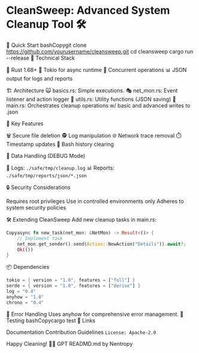 # CleanSweep: Advanced System Cleanup Tool 🛠️
🚀 Quick Start
bashCopygit clone https://github.com/yourusername/cleansweep.git
cd cleansweep
cargo run --release
🔧 Technical Stack

🦀 Rust 1.68+
🔄 Tokio for async runtime
🧵 Concurrent operations
📊 JSON output for logs and reports

🏗️ Architecture
🙀   basics.rs: Simple executions.
🎭 net_mon.rs: Event listener and action logger
🧰 utils.rs: Utility functions (JSON saving)
🧹 main.rs: Orchestrates cleanup operations w/ basic and advanced
    writes to .json

🔬 Key Features

🗑️ Secure file deletion
🕵️ Log manipulation
🌐 Network trace removal
⏱️ Timestamp updates
🔄 Bash history clearing

💾 Data Handling (DEBUG Mode)

📁 Logs: ```./safe/tmp/cleanup.log```
📊 Reports: ```./safe/tmp/reports/json/*.json```

🔒 Security Considerations

Requires root privileges
Use in controlled environments only
Adheres to system security policies

🛠️ Extending CleanSweep
Add new cleanup tasks in main.rs:
```rust
Copyasync fn new_task(net_mon: &NetMon) -> Result<()> {
    // Implement task
    net_mon.get_sender().send(Action::NewAction("Details")).await?;
    Ok(())
}
```

📦 Dependencies
```rust
tokio = { version = "1.0", features = ["full"] }
serde = { version = "1.0", features = ["derive"] }
log = "0.4"
anyhow = "1.0"
chrono = "0.4"
```

🚨 Error Handling
Uses anyhow for comprehensive error management.
🧪 Testing
bashCopycargo test
🔗 Links

Documentation
Contribution Guidelines
```License: Apache-2.0```

Happy Cleaning! 🧼✨ GPT READMD.md by Nentropy
